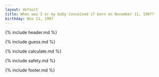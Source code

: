 ```yaml
---
layout: default
title: When was I or my baby conceived if born on November 11, 1907?
birthday: Nov 11, 1907
---
```


{% include header.md %}

{% include guess.md %}

{% include calculate.md %}

{% include safety.md %}

{% include footer.md %}



